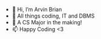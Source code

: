 - 👋 Hi, I’m Arvin Brian
- 👀 All things coding, IT and DBMS
- 🌱 A CS Major in the making!
- 📫 Happy Coding <3

<!---
TheRealBrian0/TheRealBrian0 is a ✨ special ✨ repository because its `README.md` (this file) appears on your GitHub profile.
You can click the Preview link to take a look at your changes.
--->
